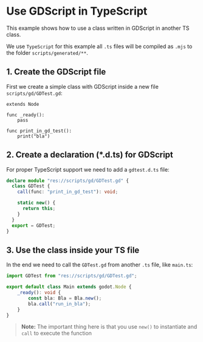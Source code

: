 # Use GDScript in TypeScript

This example shows how to use a class written in GDScript in another TS class.

We use ``TypeScript`` for this example all `.ts` files will be compiled as `.mjs` to the folder `scripts/generated/**`.

## 1. Create the GDScript file

First we create a simple class with GDScript inside a new file `scripts/gd/GDTest.gd`:

````gdscript title="GDTest.gd"
extends Node

func _ready():
	pass

func print_in_gd_test():
	print("bla")

````

## 2. Create a declaration (*.d.ts) for GDScript

For proper TypeScript support we need to add a ``gdtest.d.ts`` file:

````ts title="gdtest.d.ts"
declare module "res://scripts/gd/GDTest.gd" {
  class GDTest {
    call(func: "print_in_gd_test"): void;

    static new() {
      return this;
    }
  }
  export = GDTest;
}
````

## 3. Use the class inside your TS file

In the end we need to call the ``GDTest.gd`` from another `.ts` file, like `main.ts`:

````ts title="main.ts"
import GDTest from "res://scripts/gd/GDTest.gd";

export default class Main extends godot.Node {
	_ready(): void {
		const bla: Bla = Bla.new();
		bla.call("run_in_bla");
	}
}

````

> **Note:** The important thing here is that you use `new()` to instantiate and `call` to execute the function
